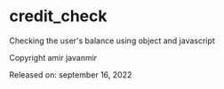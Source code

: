 # credit_check
Checking the user's balance using object and javascript

Copyright amir javanmir

Released on: september 16, 2022
